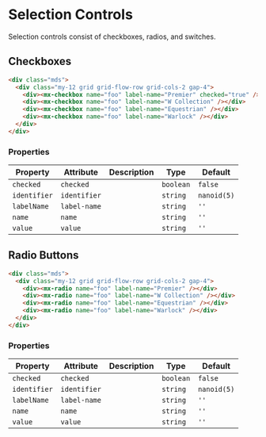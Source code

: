 # Selection Controls

Selection controls consist of checkboxes, radios, and switches.

## Checkboxes

<div class="mds">
  <div class="my-12 grid grid-flow-row grid-cols-2 gap-4">
    <div><mx-checkbox name="foo" label-name="Premier" checked="true" /></div>
    <div><mx-checkbox name="foo" label-name="W Collection" /></div>
    <div><mx-checkbox name="foo" label-name="Equestrian" /></div>
    <div><mx-checkbox name="foo" label-name="Warlock" /></div>
  </div>
</div>

```html
<div class="mds">
  <div class="my-12 grid grid-flow-row grid-cols-2 gap-4">
    <div><mx-checkbox name="foo" label-name="Premier" checked="true" /></div>
    <div><mx-checkbox name="foo" label-name="W Collection" /></div>
    <div><mx-checkbox name="foo" label-name="Equestrian" /></div>
    <div><mx-checkbox name="foo" label-name="Warlock" /></div>
  </div>
</div>
```

### Properties

| Property     | Attribute    | Description | Type      | Default     |
| ------------ | ------------ | ----------- | --------- | ----------- |
| `checked`    | `checked`    |             | `boolean` | `false`     |
| `identifier` | `identifier` |             | `string`  | `nanoid(5)` |
| `labelName`  | `label-name` |             | `string`  | `''`        |
| `name`       | `name`       |             | `string`  | `''`        |
| `value`      | `value`      |             | `string`  | `''`        |

## Radio Buttons

<div class="mds">
  <div class="my-12 grid grid-flow-row grid-cols-2 gap-4">
    <div><mx-radio name="foo" label-name="Premier" /></div>
    <div><mx-radio name="foo" label-name="W Collection" /></div>
    <div><mx-radio name="foo" label-name="Equestrian" /></div>
    <div><mx-radio name="foo" label-name="Warlock" /></div>
  </div>
</div>

```html
<div class="mds">
  <div class="my-12 grid grid-flow-row grid-cols-2 gap-4">
    <div><mx-radio name="foo" label-name="Premier" /></div>
    <div><mx-radio name="foo" label-name="W Collection" /></div>
    <div><mx-radio name="foo" label-name="Equestrian" /></div>
    <div><mx-radio name="foo" label-name="Warlock" /></div>
  </div>
</div>
```

### Properties

| Property     | Attribute    | Description | Type      | Default     |
| ------------ | ------------ | ----------- | --------- | ----------- |
| `checked`    | `checked`    |             | `boolean` | `false`     |
| `identifier` | `identifier` |             | `string`  | `nanoid(5)` |
| `labelName`  | `label-name` |             | `string`  | `''`        |
| `name`       | `name`       |             | `string`  | `''`        |
| `value`      | `value`      |             | `string`  | `''`        |
